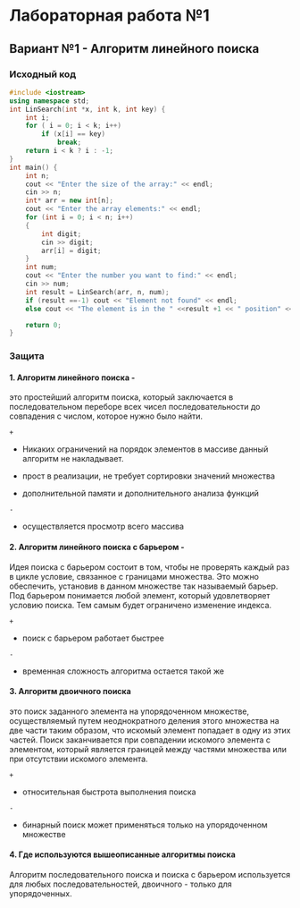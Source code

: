 # Лабораторная работа №1

## Вариант №1 - Алгоритм линейного поиска

### Исходный код

```c++
#include <iostream>
using namespace std;
int LinSearch(int *x, int k, int key) {
	int i;
	for ( i = 0; i < k; i++) 
		if (x[i] == key)
			break;	
	return i < k ? i : -1;
}
int main() {
	int n;
	cout << "Enter the size of the array:" << endl;
	cin >> n;
	int* arr = new int[n];
	cout << "Enter the array elements:" << endl;
	for (int i = 0; i < n; i++)
	{
		int digit;
		cin >> digit;
		arr[i] = digit;
	}
	int num;
	cout << "Enter the number you want to find:" << endl;
	cin >> num;
	int result = LinSearch(arr, n, num);
	if (result ==-1) cout << "Element not found" << endl;
	else cout << "The element is in the " <<result +1 << " position" << endl;

	return 0;
}
```

### Защита

#### 1. Алгоритм линейного поиска -

это простейший алгоритм поиска, который заключается в последовательном переборе всех чисел последовательности до совпадения с числом, которое нужно было найти.

`+`

+ Никаких ограничений на порядок элементов в массиве данный алгоритм не накладывает.

+ прост в реализации, не требует сортировки значений множества
+ дополнительной памяти и дополнительного анализа функций

 `-`

+ осуществляется просмотр всего массива

#### 2. Алгоритм линейного поиска с барьером -

Идея поиска с барьером состоит в том, чтобы не проверять каждый раз в цикле условие, связанное с границами множества. Это можно обеспечить, установив в данном множестве так называемый барьер. Под барьером понимается любой элемент, который удовлетворяет условию поиска. Тем самым будет ограничено изменение индекса.

`+`

+ поиск с барьером работает быстрее

`-`

+ временная сложность алгоритма остается такой же

#### 3. Алгоритм двоичного поиска

это поиск заданного элемента на упорядоченном множестве, осуществляемый путем неоднократного деления этого множества на две части таким образом, что искомый элемент попадает в одну из этих частей. Поиск заканчивается при совпадении искомого элемента с элементом, который является границей между частями множества или при отсутствии искомого элемента.

`+`

+ относительная быстрота выполнения поиска

`-`

+ бинарный поиск может применяться только на упорядоченном множестве

#### 4. Где используются вышеописанные алгоритмы поиска

Алгоритм последовательного поиска и поиска с барьером используется для любых последовательностей, двоичного - только для упорядоченных.
